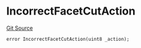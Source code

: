 # IncorrectFacetCutAction
[Git Source](https://github.com/thrackle-io/tron/blob/a542d218e58cfe9de74725f5f4fd3ffef34da456/src/protocol/economic/ruleProcessor/RuleProcessorDiamondLib.sol)


```solidity
error IncorrectFacetCutAction(uint8 _action);
```

